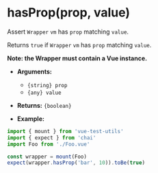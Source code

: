 # hasProp(prop, value)

Assert `Wrapper` `vm` has `prop` matching `value`.

Returns `true` if `Wrapper` `vm` has `prop` matching `value`.


**Note: the Wrapper must contain a Vue instance.**

- **Arguments:**
  - `{string} prop`
  - `{any} value`

- **Returns:** `{boolean}`

- **Example:**

```js
import { mount } from 'vue-test-utils'
import { expect } from 'chai'
import Foo from './Foo.vue'

const wrapper = mount(Foo)
expect(wrapper.hasProp('bar', 10)).toBe(true)
```
